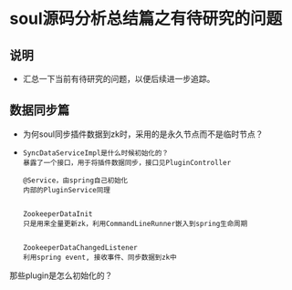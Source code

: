 

# soul源码分析总结篇之有待研究的问题

## 说明

- 汇总一下当前有待研究的问题，以便后续进一步追踪。

## 数据同步篇

- 为何soul同步插件数据到zk时，采用的是永久节点而不是临时节点？

- ```
  SyncDataServiceImpl是什么时候初始化的？
  暴露了一个接口，用于将插件数据同步，接口见PluginController
  
  @Service，由spring自己初始化
  内部的PluginService同理
  
  
  ZookeeperDataInit
  只是用来全量更新zk，利用CommandLineRunner嵌入到spring生命周期
  
  
  ZookeeperDataChangedListener
  利用spring event, 接收事件、同步数据到zk中
  
  ```



那些plugin是怎么初始化的？

